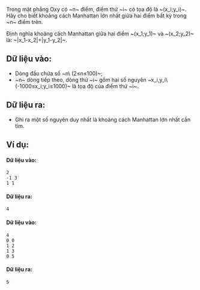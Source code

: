 Trong mặt phẳng Oxy có ~n~ điểm, điểm thứ ~i~ có tọa độ là ~(x_i;y_i)~. Hãy cho biết khoảng cách Manhattan lớn nhất giữa hai điểm bất kỳ trong ~n~ điểm trên.

Định nghĩa khoảng cách Manhattan giữa hai điểm ~(x_1;y_1)~ và ~(x_2;y_2)~ là: ~|x_1-x_2|+|y_1-y_2|~.

## Dữ liệu vào:
- Dòng đầu chứa số ~n\ (2≤n≤100)~;
- ~n~ dòng tiếp theo, dòng thứ ~i~ gồm hai số nguyên ~x_i,y_i\ (-1000≤x_i;y_i≤1000)~ là tọa độ của điểm thứ ~i~.

## Dữ liệu ra:
- Ghi ra một số nguyên duy nhất là khoảng cách Manhattan lớn nhất cần tìm.

## Ví dụ:
#### Dữ liệu vào:
```
2
-1 3
1 1
```

#### Dữ liệu ra:
```
4
```

#### Dữ liệu vào:
```
4
0 0
1 2
1 3
0 5
```

#### Dữ liệu ra:
```
5
```